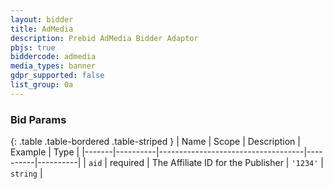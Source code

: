 ```yaml
---
layout: bidder
title: AdMedia
description: Prebid AdMedia Bidder Adaptor
pbjs: true
biddercode: admedia
media_types: banner
gdpr_supported: false
list_group: 0a
---
```



### Bid Params

{: .table .table-bordered .table-striped }
| Name  | Scope    | Description                        | Example  | Type     |
|-------|----------|------------------------------------|----------|----------|
| `aid` | required | The Affiliate ID for the Publisher | `'1234'` | `string` |
